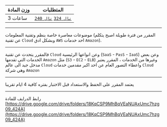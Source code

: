 | وزن المادة | المتطلبات |  
|---|---|  
| 3 ساعات | [`نال 324`](https://infosystems.blog/plan-study/course/IS-324) [`نال 240`](https://infosystems.blog/plan-study/course/IS-240) |

---

<!-- start -->

موضوعات معاصرة خاصة بنظم وتقنية المعلومات (المقرر من فترة طويلة اصبح يتكلم عن تقنية `Cloud` وبشكل ادق `AWS` احد
خدمات `Amazon`).

---
فالمقرر يتحدث عن تقنية `Cloud` وعن انواعها الرئيسية (`SaaS` - `PasS` - `IaaS`) وعن بعض الخدمات التي تقدمها `Amazon` مثل
(`S3` - `EC2` - `ELB`) وغيرها من الخدمات ، المقرر يعتبر مدخل جيد الى عالم `Cloud` واعطاء التصور العام عن احد اكبر مقدمين
خدمات `Cloud` وهي شركة `Amazon`

---
يعتمد المقرر على الحفظ والاستعداد قبل الاختبار بفتره كافية 4 ايام تقريبا

---
رابط الدرايف للمادة
[https://drive.google.com/drive/folders/18KqCSP9MhBqVEaNUAxUmc7hzg09_424A](https://drive.google.com/drive/folders/18KqCSP9MhBqVEaNUAxUmc7hzg09_424A)
